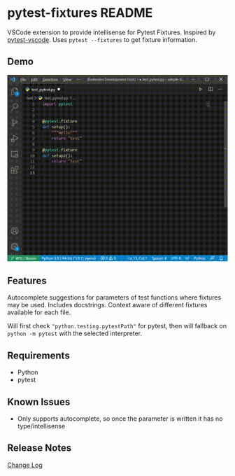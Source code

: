 # pytest-fixtures README

VSCode extension to provide intellisense for Pytest Fixtures. Inspired by [pytest-vscode](https://github.com/cameronmaske/pytest-vscode). Uses `pytest --fixtures` to get fixture information.

## Demo

![demo](demo.gif)

## Features

Autocomplete suggestions for parameters of test functions where fixtures may be used. Includes docstrings. Context aware of different fixtures available for each file.

Will first check `"python.testing.pytestPath"` for pytest, then will fallback on `python -m pytest` with the selected interpreter.

## Requirements

* Python
* pytest


## Known Issues

* Only supports autocomplete, so once the parameter is written it has no type/intellisense

## Release Notes

[Change Log](CHANGELOG.md)
